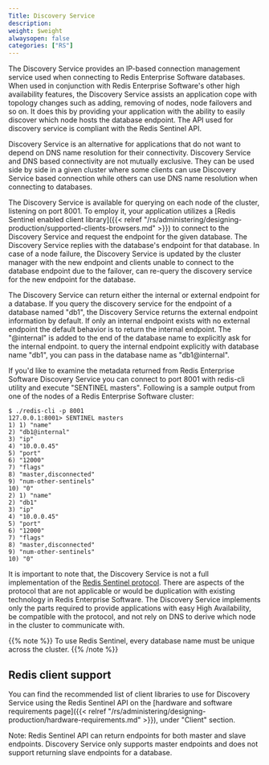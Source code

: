 ```yaml
---
Title: Discovery Service
description:
weight: $weight
alwaysopen: false
categories: ["RS"]
---
```

The Discovery Service provides an IP-based connection management service
used when connecting to Redis Enterprise Software databases. When used
in conjunction with Redis Enterprise Software's other high availability
features, the Discovery Service assists an application cope with
topology changes such as adding, removing of nodes, node failovers and
so on. It does this by providing your application with the ability to
easily discover which node hosts the database endpoint. The API used for
discovery service is compliant with the Redis Sentinel API.

Discovery Service is an alternative for applications that do not want to
depend on DNS name resolution for their connectivity. Discovery Service
and DNS based connectivity are not mutually exclusive. They can be used
side by side in a given cluster where some clients can use Discovery
Service based connection while others can use DNS name resolution when
connecting to databases.

The Discovery Service is available for querying on each node of the
cluster, listening on port 8001. To employ it, your application utilizes
a [Redis Sentinel enabled client
library]({{< relref "/rs/administering/designing-production/supported-clients-browsers.md" >}})
to connect to the Discovery Service and request the endpoint for the
given database. The Discovery Service replies with the database's
endpoint for that database. In case of a node failure, the Discovery
Service is updated by the cluster manager with the new endpoint and
clients unable to connect to the database endpoint due to the failover,
can re-query the discovery service for the new endpoint for the
database.

The Discovery Service can return either the internal or external
endpoint for a database. If you query the discovery service for the
endpoint of a database named "db1", the Discovery Service returns
the external endpoint information by default. If only an internal
endpoint exists with no external endpoint the default behavior is to
return the internal endpoint. The "\@internal" is added to the end of
the database name to explicitly ask for the internal endpoint. to query
the internal endpoint explicitly with database name "db1", you can pass
in the database name as "db1\@internal".

If you'd like to examine the metadata returned from Redis Enterprise
Software Discovery Service you can connect to port 8001 with redis-cli
utility and execute "SENTINEL masters". Following is a sample output
from one of the nodes of a Redis Enterprise Software cluster:

```src
$ ./redis-cli -p 8001
127.0.0.1:8001> SENTINEL masters
1) 1) "name"
2) "db1@internal"
3) "ip"
4) "10.0.0.45"
5) "port"
6) "12000"
7) "flags"
8) "master,disconnected"
9) "num-other-sentinels"
10) "0"
2) 1) "name"
2) "db1"
3) "ip"
4) "10.0.0.45"
5) "port"
6) "12000"
7) "flags"
8) "master,disconnected"
9) "num-other-sentinels"
10) "0"
```

It is important to note that, the Discovery Service is not a full
implementation of the [Redis Sentinel
protocol](https://redis.io/topics/sentinel). There are aspects of the
protocol that are not applicable or would be duplication with existing
technology in Redis Enterprise Software. The Discovery Service
implements only the parts required to provide applications with easy
High Availability, be compatible with the protocol, and not rely on DNS
to derive which node in the cluster to communicate with.

{{% note %}}
To use Redis Sentinel, every database name must be unique across the cluster.
{{% /note %}}

## Redis client support

You can find the recommended list of client libraries to use for
Discovery Service using the Redis Sentinel API on the [hardware and
software requirements
page]({{< relref "/rs/administering/designing-production/hardware-requirements.md" >}}),
under "Client" section.

Note: Redis Sentinel API can return endpoints for both master and slave
endpoints. Discovery Service only supports master endpoints and does not
support returning slave endpoints for a database.
